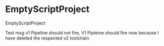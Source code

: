 # EmptyScriptProject
EmptyScriptProject

Test msg
v1 Pipeline should not fire, 
V1 Pipleine should fire now because I have deleted the respected v2 toolchain 
